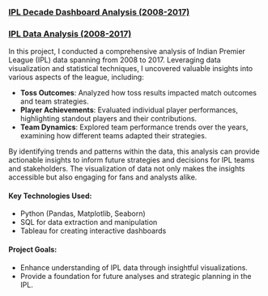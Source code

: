 ### [IPL Decade Dashboard Analysis (2008-2017)](https://public.tableau.com/app/profile/poojit.kasina/viz/IPLDecadeDynamicsDashboard/MatchStatistics)
### [IPL Data Analysis (2008-2017)](link-to-your-project)

In this project, I conducted a comprehensive analysis of Indian Premier League (IPL) data spanning from 2008 to 2017. Leveraging data visualization and statistical techniques, I uncovered valuable insights into various aspects of the league, including:

- **Toss Outcomes**: Analyzed how toss results impacted match outcomes and team strategies.
- **Player Achievements**: Evaluated individual player performances, highlighting standout players and their contributions.
- **Team Dynamics**: Explored team performance trends over the years, examining how different teams adapted their strategies.

By identifying trends and patterns within the data, this analysis can provide actionable insights to inform future strategies and decisions for IPL teams and stakeholders. The visualization of data not only makes the insights accessible but also engaging for fans and analysts alike.

#### Key Technologies Used:
- Python (Pandas, Matplotlib, Seaborn)
- SQL for data extraction and manipulation
- Tableau for creating interactive dashboards

#### Project Goals:
- Enhance understanding of IPL data through insightful visualizations.
- Provide a foundation for future analyses and strategic planning in the IPL.
